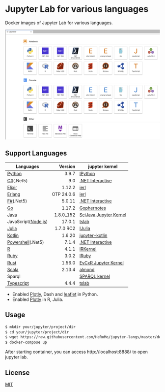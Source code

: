 # Jupyter Lab for various languages

Docker images of Jupyter Lab for various languages.

![Launcher](./doc/launcher.png)

## Support Languages

|Languages|Version|jupyter kernel|
|---|--:|---|
| [Python](https://www.python.org/) |3.9.7|[IPython](https://ipython.org/)|
| [C#](https://docs.microsoft.com/en-us/dotnet/csharp/)(.Net5)| 9.0 | [.NET Interactive](https://github.com/dotnet/interactive)|
| [Elixir](https://elixir-lang.org/) |1.12.2|[ierl](https://github.com/filmor/ierl)|
| [Erlang](https://www.erlang.org/) |OTP 24.0.6|[ierl](https://github.com/filmor/ierl)|
| [F#](https://fsharp.org/)(.Net5) | 5.0.11 | [.NET Interactive](https://github.com/dotnet/interactive)|
| [Go](https://golang.org/) |1.17.2|[Gophernotes](https://github.com/gopherdata/gophernotes)|
| [Java](https://openjdk.java.net/) |1.8.0_152|[SciJava Jupyter Kernel](https://github.com/hadim/scijava-jupyter-kernel)|
| JavaScript([Node.js](https://nodejs.org/en/))|17.0.1|[tslab](https://github.com/yunabe/tslab)|
| [Julia](https://julialang.org/) |1.7.0 RC2|[IJulia](https://github.com/JuliaLang/IJulia.jl)|
| [Kotlin](https://kotlinlang.org/) |1.6.20|[jupyter\-kotlin](https://github.com/ligee/kotlin-jupyter)|
| [Powershell](https://docs.microsoft.com/en-us/powershell/)(.Net5) | 7.1.4 | [.NET Interactive](https://github.com/dotnet/interactive)|
| [R](https://www.r-project.org/) |4.1.1|[IRKernel](http://irkernel.github.io/)|
| [Ruby](https://www.ruby-lang.org/) | 3.0.2 |[IRuby](https://github.com/SciRuby/iruby)|
| [Rust](https://www.rust-lang.org/) |1.56.0|[EvCxR Jupyter Kernel](https://github.com/google/evcxr/tree/master/evcxr_jupyter)|
| [Scala](https://www.scala-lang.org/) |2.13.4|[almond](https://github.com/almond-sh/almond)|
| Sparql||[SPARQL kernel](https://github.com/paulovn/sparql-kernel)|
| [Typescript](https://www.typescriptlang.org/) | 4.4.4 | [tslab](https://github.com/yunabe/tslab)|

* Enabled [Plotly](https://plotly.com/python/), Dash and [leaflet](https://ipyleaflet.readthedocs.io/en/latest/) in Python.
* Enabled [Plotly](https://plotly.com/python/) in R, Julia.

## Usage 

```bash
$ mkdir your/jupyter/project/dir
$ cd your/jupyter/project/dir
$ wget https://raw.githubusercontent.com/HeRoMo/jupyter-langs/master/docker-compose.yml
$ docker-compose up
```

After starting container, you can access http://localhost:8888/ to open jupyter lab.

## License

[MIT](License.txt)
